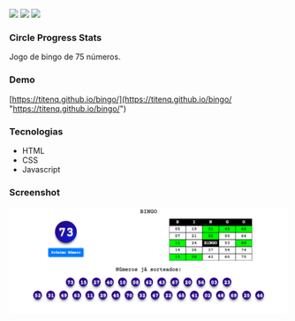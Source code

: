 ![](https://img.shields.io/github/stars/titenq/bingo.svg) 
![](https://img.shields.io/github/forks/titenq/bingo.svg) 
![](https://img.shields.io/github/issues/titenq/bingo.svg) 

### Circle Progress Stats

Jogo de bingo de 75 números.

### Demo
[https://titenq.github.io/bingo/](https://titenq.github.io/bingo/ "https://titenq.github.io/bingo/")

### Tecnologias
- HTML
- CSS
- Javascript

### Screenshot

![](https://github.com/titenq/bingo/blob/master/screenshot.png?raw=true)
